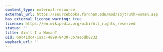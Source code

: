 ```yaml
---
content_type: external-resource
external_url: https://sourcebooks.fordham.edu/mod/sojtruth-woman.asp
has_external_license_warning: true
license: https://en.wikipedia.org/wiki/All_rights_reserved
status: ''
title: Ain't I a Woman?
uid: 60c41dc4-1aac-4898-9430-3b7ae5db8232
wayback_url: ''
---
```

